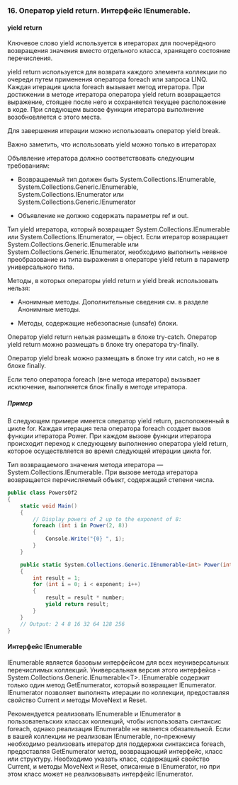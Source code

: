 ### 16.	Оператор yield return. Интерфейс IEnumerable.

#### yield return
Ключевое слово yield используется в итераторах для поочерёдного возвращения значения вместо отдельного класса, хранящего состояние перечисления.

yield return используется для возврата каждого элемента коллекции по очереди путем применения оператора foreach или запроса LINQ. Каждая итерация цикла foreach вызывает метод итератора. При достижении в методе итератора оператора yield return возвращается выражение, стоящее после него и сохраняется текущее расположение в коде. При следующем вызове функции итератора выполнение возобновляется с этого места.

Для завершения итерации можно использовать оператор yield break. 

Важно заметить, что использовать yield можно только в итераторах

Объявление итератора должно соответствовать следующим требованиям:

- Возвращаемый тип должен быть System.Collections.IEnumerable, System.Collections.Generic.IEnumerable, System.Collections.IEnumerator или System.Collections.Generic.IEnumerator

- Объявление не должно содержать параметры ref и out.

Тип yield итератора, который возвращает System.Collections.IEnumerable или System.Collections.IEnumerator, — object. Если итератор возвращает System.Collections.Generic.IEnumerable или System.Collections.Generic.IEnumerator, необходимо выполнить неявное преобразование из типа выражения в операторе yield return в параметр универсального типа.

Методы, в которых операторы yield return и yield break использовать нельзя:

- Анонимные методы. Дополнительные сведения см. в разделе Анонимные методы.

- Методы, содержащие небезопасные (unsafe) блоки.

Оператор yield return нельзя размещать в блоке try-catch. Оператор yield return можно размещать в блоке try оператора try-finally.

Оператор yield break можно размещать в блоке try или catch, но не в блоке finally.

Если тело оператора foreach (вне метода итератора) вызывает исключение, выполняется блок finally в методе итератора. 

##### Пример

В следующем примере имеется оператор yield return, расположенный в цикле for. Каждая итерация тела оператора foreach  создает вызов функции итератора Power. При каждом вызове функции итератора происходит переход к следующему выполнению оператора yield return, которое осуществляется во время следующей итерации цикла for.

Тип возвращаемого значения метода итератора — System.Collections.IEnumerable. При вызове метода итератора возвращается перечисляемый объект, содержащий степени числа. 

```csharp
public class PowersOf2
{
    static void Main()
    {
        // Display powers of 2 up to the exponent of 8:
        foreach (int i in Power(2, 8))
        {
            Console.Write("{0} ", i);
        }
    }

    public static System.Collections.Generic.IEnumerable<int> Power(int number, int exponent)
    {
        int result = 1;
        for (int i = 0; i < exponent; i++)
        {
            result = result * number;
            yield return result;
        }
    }
    // Output: 2 4 8 16 32 64 128 256
}
```

#### Интерфейс IEnumerable

IEnumerable является базовым интерфейсом для всех неуниверсальных перечислимых коллекций. Универсальная версия этого интерфейса - System.Collections.Generic.IEnumerable\<T>. IEnumerable содержит только один метод GetEnumerator, который возвращает IEnumerator. IEnumerator позволяет выполнять итерации по коллекции, предоставляя свойство Current и методы MoveNext и Reset.

Рекомендуется реализовать IEnumerable и IEnumerator в пользовательских классах коллекций, чтобы использовать синтаксис foreach, однако реализация IEnumerable не является обязательной. Если в вашей коллекции не реализован IEnumerable, по-прежнему необходимо реализовать итератор для поддержки синтаксиса foreach, предоставляя GetEnumerator метод, возвращающий интерфейс, класс или структуру. Необходимо указать класс, содержащий свойство Current, и методы MoveNext и Reset, описанные в IEnumerator, но при этом класс может не реализовывать интерфейс IEnumerator.